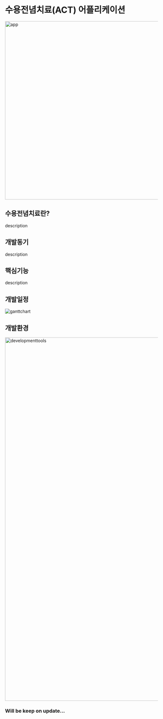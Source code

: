 # 수용전념치료(ACT) 어플리케이션
<img width="585" alt="app" src="https://user-images.githubusercontent.com/71335466/195014752-5adde3a2-2c2b-46d2-b2fb-7c8ad0cdaf80.png">

## 수용전념치료란?
description

## 개발동기
description

## 핵심기능
description

## 개발일정
![ganttchart](https://user-images.githubusercontent.com/71335466/195014881-a58078bc-d7ac-4213-98ec-f794fc573a8b.png)

## 개발환경
<img width="1192" alt="developmenttools" src="https://user-images.githubusercontent.com/71335466/195015159-902dec28-4fe2-44fb-be03-2387a338eb64.png">

### Will be keep on update...
